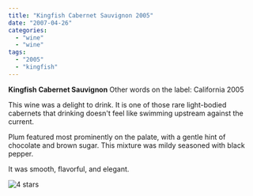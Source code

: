```yaml
---
title: "Kingfish Cabernet Sauvignon 2005"
date: "2007-04-26"
categories: 
  - "wine"
  - "wine"
tags: 
  - "2005"
  - "kingfish"
---
```


**Kingfish Cabernet Sauvignon** Other words on the label: California 2005

This wine was a delight to drink. It is one of those rare light-bodied cabernets that drinking doesn't feel like swimming upstream against the current.

Plum featured most prominently on the palate, with a gentle hint of chocolate and brown sugar. This mixture was mildy seasoned with black pepper.

It was smooth, flavorful, and elegant.

![4 stars](http://www.rebeccagomezfarrell.com/wp-content/uploads/2009/02/rating_truffle1.gif "rating_truffle1")
